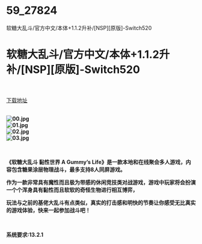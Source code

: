 # 59_27824
软糖大乱斗/官方中文/本体+1.1.2升补/[NSP][原版]-Switch520
# 软糖大乱斗/官方中文/本体+1.1.2升补/[NSP][原版]-Switch520
 <br/></br>
[下载地址](https://www.switch520.cc/article/27824 "下载地址")
<br/></br>

<p><strong><img title="00.jpg" src="https://www.switch520.cc/muke_img/2022_03_05_8bade3bb85189.jpg" alt="00.jpg"></strong><br>
<strong><img title="01.jpg" src="https://www.switch520.cc/muke_img/2022_03_05_7662911d3a3ae.jpg" alt="01.jpg"></strong><br>
<strong><img title="02.jpg" src="https://www.switch520.cc/muke_img/2022_03_05_5a443a8b0f3cd.jpg" alt="02.jpg"></strong><br>
<strong><img title="03.jpg" src="https://www.switch520.cc/muke_img/2022_03_05_83631545b5b71.jpg" alt="03.jpg"></strong></p>
<p>&nbsp;</p>
<p><strong>《软糖大乱斗 黏性世界 A Gummy’s Life》是一款本地和在线聚会多人游戏，内容包含糖果涂层物理战斗，最多支持8人同屏游戏。</strong></p>
<p><strong>作为一款非常具有魔性而且极为带感的休闲竞技类对战游戏，游戏中玩家将会扮演一个个浑身具有黏性而且软软的奇怪生物进行相互博弈，</strong></p>
<p><strong>玩法与之前的基佬大乱斗有点类似，真实的打击感和明快的节奏让你感受无比真实的游戏体验，快来一起参加战斗吧！</strong></p>
<p>&nbsp;</p>
<p><strong>系统要求:13.2.1</strong></p>



